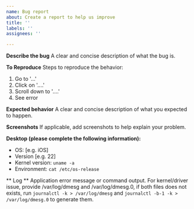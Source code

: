 ```yaml
---
name: Bug report
about: Create a report to help us improve
title: ''
labels: ''
assignees: ''

---
```


**Describe the bug**
A clear and concise description of what the bug is.

**To Reproduce**
Steps to reproduce the behavior:
1. Go to '...'
2. Click on '....'
3. Scroll down to '....'
4. See error

**Expected behavior**
A clear and concise description of what you expected to happen.

**Screenshots**
If applicable, add screenshots to help explain your problem.

**Desktop (please complete the following information):**
 - OS: [e.g. iOS]
 - Version [e.g. 22]
 - Kernel version: `uname -a`
 - Environment: `cat /etc/os-release`

** Log **
Application error message or command output.
For kernel/driver issue, provide /var/log/dmesg and /var/log/dmesg.0, if both files does not exists, run `journalctl -k > /var/log/dmesg` and `journalctl -b-1 -k > /var/log/dmesg.0` to generate them.
